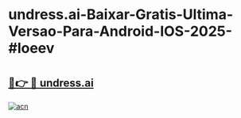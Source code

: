 # undress.ai-Baixar-Gratis-Ultima-Versao-Para-Android-IOS-2025-#loeev

# <h2><a href="https://ainizakaria.my?title=undress.ai&ref=25M">🔗👉 🔴 undress.ai</a></h2>

[![acn](https://github.com/user-attachments/assets/0f9c940e-d8b0-45ae-aac7-cd30a18b3e1c)](https://ainizakaria.my?title=undress.ai&ref=25M)


